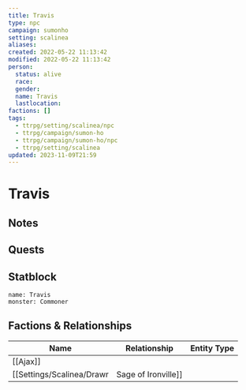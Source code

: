 ```yaml
---
title: Travis
type: npc
campaign: sumonho
setting: scalinea
aliases: 
created: 2022-05-22 11:13:42
modified: 2022-05-22 11:13:42
person:
  status: alive
  race: 
  gender: 
  name: Travis
  lastlocation: 
factions: []
tags:
  - ttrpg/setting/scalinea/npc
  - ttrpg/campaign/sumon-ho
  - ttrpg/campaign/sumon-ho/npc
  - ttrpg/setting/scalinea
updated: 2023-11-09T21:59
---
```


# Travis

## Notes


## Quests


## Statblock

```statblock
name: Travis
monster: Commoner
```


## Factions & Relationships
| Name                         | Relationship | Entity Type |
| ---------------------------- |:------------:| ----------- |
| [[Ajax]]                     |              |             |
| [[Settings/Scalinea/Drawr|Sage of Ironville]] |              |             | 
